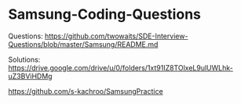# Samsung-Coding-Questions

Questions: 
https://github.com/twowaits/SDE-Interview-Questions/blob/master/Samsung/README.md

Solutions: 
https://drive.google.com/drive/u/0/folders/1xt91IZ8TOlxeL9ulUWLhk-uZ3BViHDMg

https://github.com/s-kachroo/SamsungPractice
